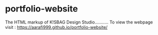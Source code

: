 # portfolio-website
The HTML markup of K!SBAG Design Studio...........
To view the webpage visit : https://aarafi999.github.io/portfolio-website/
